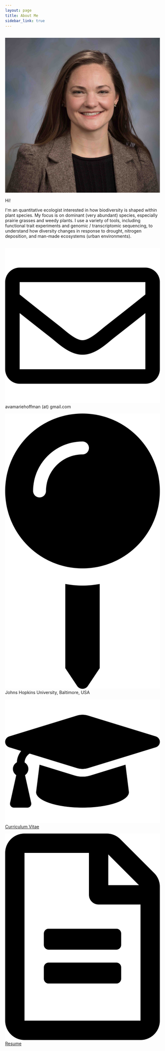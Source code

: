 ```yaml
---
layout: page
title: About Me
sidebar_link: true
---
```

<br>
<img class="profile" src="../img/profile.jpg">
 
 Hi! 
 
 I'm an quantitative ecologist interested in how biodiversity is shaped within plant species. My focus is on dominant (very abundant) species, especially prairie grasses and weedy plants. I use a variety of tools, including functional trait experiments and genomic / transcriptomic sequencing, to understand how diversity changes in response to drought, nitrogen deposition, and man-made ecosystems (urban environments).
 <br>
 <br>

<p>
    <img class="nolinkicon" src="../img/envelope.svg" /> avamariehoffman (at) gmail.com 
</p>
<p>
    <img class="nolinkicon" src="../img/pin.svg" /> Johns Hopkins University, Baltimore, USA 
</p>
<p>
    <img class="nolinkicon" src="../img/cv.svg" /> 
        <a href="https://github.com/avahoffman/CV-and-resumes/blob/master/Academic_CV/Ava%20Hoffman%20CV.pdf">Curriculum Vitae</a>
</p>
<p>
    <img class="nolinkicon" src="../img/resume.svg" /> 
            <a href="https://github.com/avahoffman/CV-and-resumes/blob/master/Industry_resume/Ava_Hoffman_Resume.pdf">Resume</a>
</p>
